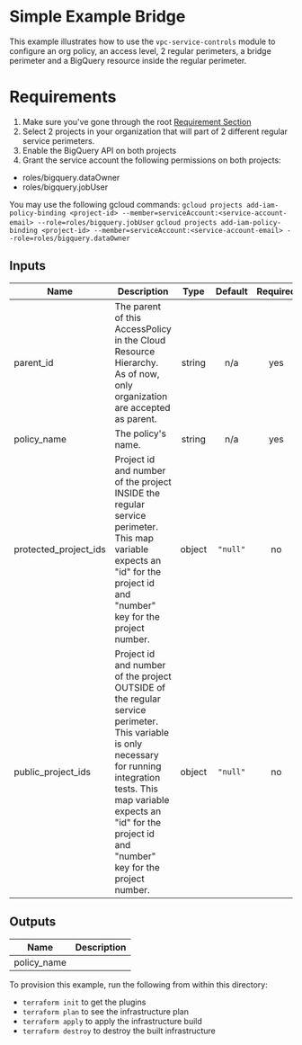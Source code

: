 # Simple Example Bridge

This example illustrates how to use the `vpc-service-controls` module to configure an org policy, an access level, 2 regular perimeters, a bridge perimeter and a BigQuery resource inside the regular perimeter.

# Requirements
1. Make sure you've gone through the root [Requirement Section](../../#requirements)
2. Select 2 projects in your organization that will part of 2 different regular service perimeters.
3. Enable the BigQuery API on both projects
4. Grant the service account the following permissions on both projects:
 - roles/bigquery.dataOwner
 - roles/bigquery.jobUser

You may use the following gcloud commands:
   `gcloud projects add-iam-policy-binding <project-id> --member=serviceAccount:<service-account-email> --role=roles/bigquery.jobUser`
   `gcloud projects add-iam-policy-binding <project-id> --member=serviceAccount:<service-account-email> --role=roles/bigquery.dataOwner`

<!-- BEGINNING OF PRE-COMMIT-TERRAFORM DOCS HOOK -->
## Inputs

| Name | Description | Type | Default | Required |
|------|-------------|:----:|:-----:|:-----:|
| parent\_id | The parent of this AccessPolicy in the Cloud Resource Hierarchy. As of now, only organization are accepted as parent. | string | n/a | yes |
| policy\_name | The policy's name. | string | n/a | yes |
| protected\_project\_ids | Project id and number of the project INSIDE the regular service perimeter. This map variable expects an "id" for the project id and "number" key for the project number. | object | `"null"` | no |
| public\_project\_ids | Project id and number of the project OUTSIDE of the regular service perimeter. This variable is only necessary for running integration tests. This map variable expects an "id" for the project id and "number" key for the project number. | object | `"null"` | no |

## Outputs

| Name | Description |
|------|-------------|
| policy\_name |  |

<!-- END OF PRE-COMMIT-TERRAFORM DOCS HOOK -->

To provision this example, run the following from within this directory:
- `terraform init` to get the plugins
- `terraform plan` to see the infrastructure plan
- `terraform apply` to apply the infrastructure build
- `terraform destroy` to destroy the built infrastructure
